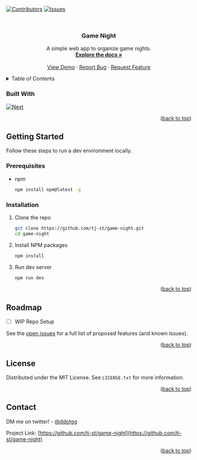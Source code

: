 <div id="top"></div>
<!--
*** Thanks for checking out the Best-README-Template. If you have a suggestion
*** that would make this better, please fork the repo and create a pull request
*** or simply open an issue with the tag "enhancement".
*** Don't forget to give the project a star!
*** Thanks again! Now go create something AMAZING! :D
-->



<!-- PROJECT SHIELDS -->
<!--
*** I'm using markdown "reference style" links for readability.
*** Reference links are enclosed in brackets [ ] instead of parentheses ( ).
*** See the bottom of this document for the declaration of the reference variables
*** for contributors-url, forks-url, etc. This is an optional, concise syntax you may use.
*** https://www.markdownguide.org/basic-syntax/#reference-style-links
-->
[![Contributors][contributors-shield]][contributors-url]
[![Issues][issues-shield]][issues-url]


<!-- PROJECT LOGO -->
<br />
<h3 align="center">Game Night</h3>
  <p align="center">
    A simple web app to organize game nights.
    <br />
    <a href="https://github.com/tj-st/repo_name"><strong>Explore the docs »</strong></a>
    <br />
    <br />
    <a href="https://github.com/tj-st/game-night">View Demo</a>
    ·
    <a href="https://github.com/tj-st/game-night/issues">Report Bug</a>
    ·
    <a href="https://github.com/tj-st/repo_name/issues">Request Feature</a>
  </p>
</div>



<!-- TABLE OF CONTENTS -->
<details>
  <summary>Table of Contents</summary>
  <ol>
    <li>
      <a href="#about-the-project">About The Project</a>
      <ul>
        <li><a href="#built-with">Built With</a></li>
      </ul>
    </li>
    <li>
      <a href="#getting-started">Getting Started</a>
      <ul>
        <li><a href="#prerequisites">Prerequisites</a></li>
        <li><a href="#installation">Installation</a></li>
      </ul>
    </li>
    <li><a href="#usage">Usage</a></li>
    <li><a href="#roadmap">Roadmap</a></li>
    <li><a href="#contributing">Contributing</a></li>
    <li><a href="#license">License</a></li>
    <li><a href="#contact">Contact</a></li>
    <li><a href="#acknowledgments">Acknowledgments</a></li>
  </ol>
</details>


### Built With

[![Next][Next.js]][Next-url]

<p align="right">(<a href="#top">back to top</a>)</p>

<!-- GETTING STARTED -->
## Getting Started

Follow these steps to run a dev environment locally.

### Prerequisites

* npm
  ```sh
  npm install npm@latest -g
  ```

### Installation

1. Clone the repo
   ```sh
   git clone https://github.com/tj-st/game-night.git
   cd game-night
   ```
2. Install NPM packages
   ```sh
   npm install
   ```
3. Run dev server
   ```sh
   npm run dev
   ```

<p align="right">(<a href="#top">back to top</a>)</p>



<!-- ROADMAP -->
## Roadmap

- [ ] WIP Repo Setup

See the [open issues](https://github.com/github_username/repo_name/issues) for a full list of proposed features (and known issues).

<p align="right">(<a href="#top">back to top</a>)</p>



<!-- LICENSE -->
## License

Distributed under the MIT License. See `LICENSE.txt` for more information.

<p align="right">(<a href="#top">back to top</a>)</p>



<!-- CONTACT -->
## Contact

DM me on twitter! - [@ddotgg](https://twitter.com/ddotgg)

Project Link: [https://github.com/tj-st/game-night](https://github.com/tj-st/game-night)

<p align="right">(<a href="#top">back to top</a>)</p>


<!-- MARKDOWN LINKS & IMAGES -->
<!-- https://www.markdownguide.org/basic-syntax/#reference-style-links -->
[contributors-shield]: https://img.shields.io/github/contributors/tj-st/game-night.svg?style=for-the-badge
[contributors-url]: https://github.com/tj-st/game-night/graphs/contributors
[issues-shield]: https://img.shields.io/github/issues/tj-st/game-night.svg?style=for-the-badge
[issues-url]: https://github.com/tj-st/game-night/issues
[Next.js]: https://img.shields.io/badge/next.js-000000?style=for-the-badge&logo=nextdotjs&logoColor=white
[Next-url]: https://nextjs.org/
